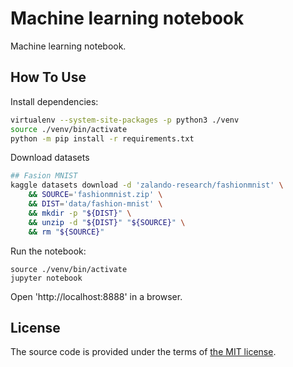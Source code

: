 # Machine learning notebook

Machine learning notebook.



## How To Use

Install dependencies:

```bash
virtualenv --system-site-packages -p python3 ./venv
source ./venv/bin/activate
python -m pip install -r requirements.txt
```

Download datasets

```bash
## Fasion MNIST
kaggle datasets download -d 'zalando-research/fashionmnist' \
    && SOURCE='fashionmnist.zip' \
    && DIST='data/fashion-mnist' \
    && mkdir -p "${DIST}" \
    && unzip -d "${DIST}" "${SOURCE}" \
    && rm "${SOURCE}"
```

Run the notebook:

```
source ./venv/bin/activate
jupyter notebook
```

Open 'http://localhost:8888' in a browser.



## License

The source code is provided under the terms of [the MIT license][license].

[license]:http://www.opensource.org/licenses/MIT
